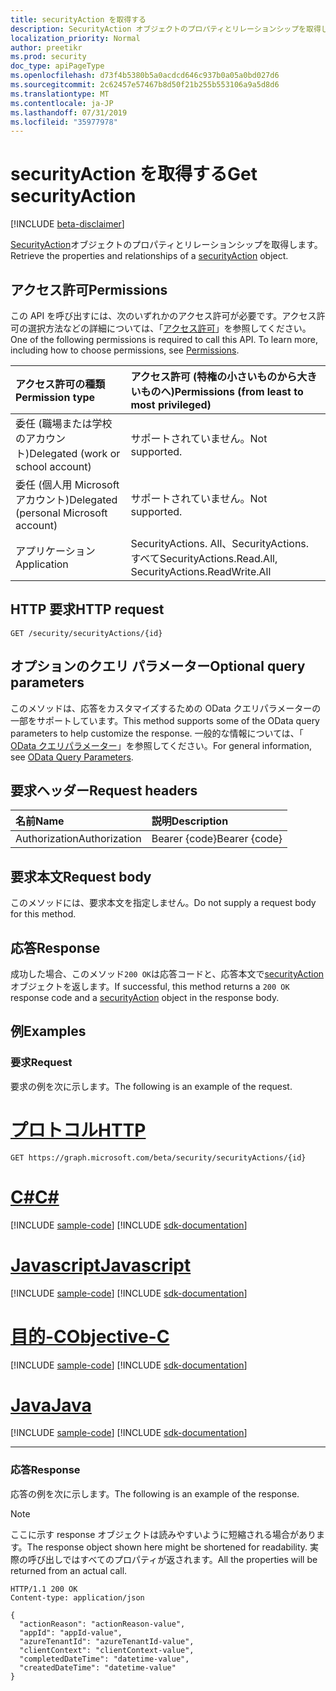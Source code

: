 ```yaml
---
title: securityAction を取得する
description: SecurityAction オブジェクトのプロパティとリレーションシップを取得します。
localization_priority: Normal
author: preetikr
ms.prod: security
doc_type: apiPageType
ms.openlocfilehash: d73f4b5380b5a0acdcd646c937b0a05a0bd027d6
ms.sourcegitcommit: 2c62457e57467b8d50f21b255b553106a9a5d8d6
ms.translationtype: MT
ms.contentlocale: ja-JP
ms.lasthandoff: 07/31/2019
ms.locfileid: "35977978"
---
```

# <a name="get-securityaction"></a><span data-ttu-id="a766f-103">securityAction を取得する</span><span class="sxs-lookup"><span data-stu-id="a766f-103">Get securityAction</span></span>

[!INCLUDE [beta-disclaimer](../../includes/beta-disclaimer.md)]

<span data-ttu-id="a766f-104">[SecurityAction](../resources/securityaction.md)オブジェクトのプロパティとリレーションシップを取得します。</span><span class="sxs-lookup"><span data-stu-id="a766f-104">Retrieve the properties and relationships of a [securityAction](../resources/securityaction.md) object.</span></span>

## <a name="permissions"></a><span data-ttu-id="a766f-105">アクセス許可</span><span class="sxs-lookup"><span data-stu-id="a766f-105">Permissions</span></span>

<span data-ttu-id="a766f-p101">この API を呼び出すには、次のいずれかのアクセス許可が必要です。アクセス許可の選択方法などの詳細については、「[アクセス許可](/graph/permissions-reference)」を参照してください。</span><span class="sxs-lookup"><span data-stu-id="a766f-p101">One of the following permissions is required to call this API. To learn more, including how to choose permissions, see [Permissions](/graph/permissions-reference).</span></span>

| <span data-ttu-id="a766f-108">アクセス許可の種類</span><span class="sxs-lookup"><span data-stu-id="a766f-108">Permission type</span></span>                        | <span data-ttu-id="a766f-109">アクセス許可 (特権の小さいものから大きいものへ)</span><span class="sxs-lookup"><span data-stu-id="a766f-109">Permissions (from least to most privileged)</span></span> |
|:---------------------------------------|:--------------------------------------------|
| <span data-ttu-id="a766f-110">委任 (職場または学校のアカウント)</span><span class="sxs-lookup"><span data-stu-id="a766f-110">Delegated (work or school account)</span></span>     | <span data-ttu-id="a766f-111">サポートされていません。</span><span class="sxs-lookup"><span data-stu-id="a766f-111">Not supported.</span></span> |
| <span data-ttu-id="a766f-112">委任 (個人用 Microsoft アカウント)</span><span class="sxs-lookup"><span data-stu-id="a766f-112">Delegated (personal Microsoft account)</span></span> | <span data-ttu-id="a766f-113">サポートされていません。</span><span class="sxs-lookup"><span data-stu-id="a766f-113">Not supported.</span></span> |
| <span data-ttu-id="a766f-114">アプリケーション</span><span class="sxs-lookup"><span data-stu-id="a766f-114">Application</span></span>                            | <span data-ttu-id="a766f-115">SecurityActions. All、SecurityActions. すべて</span><span class="sxs-lookup"><span data-stu-id="a766f-115">SecurityActions.Read.All, SecurityActions.ReadWrite.All</span></span> |

## <a name="http-request"></a><span data-ttu-id="a766f-116">HTTP 要求</span><span class="sxs-lookup"><span data-stu-id="a766f-116">HTTP request</span></span>

<!-- { "blockType": "ignored" } -->

```http
GET /security/securityActions/{id}
```

## <a name="optional-query-parameters"></a><span data-ttu-id="a766f-117">オプションのクエリ パラメーター</span><span class="sxs-lookup"><span data-stu-id="a766f-117">Optional query parameters</span></span>

<span data-ttu-id="a766f-118">このメソッドは、応答をカスタマイズするための OData クエリパラメーターの一部をサポートしています。</span><span class="sxs-lookup"><span data-stu-id="a766f-118">This method supports some of the OData query parameters to help customize the response.</span></span> <span data-ttu-id="a766f-119">一般的な情報については、「 [OData クエリパラメーター](/graph/query-parameters)」を参照してください。</span><span class="sxs-lookup"><span data-stu-id="a766f-119">For general information, see [OData Query Parameters](/graph/query-parameters).</span></span>

## <a name="request-headers"></a><span data-ttu-id="a766f-120">要求ヘッダー</span><span class="sxs-lookup"><span data-stu-id="a766f-120">Request headers</span></span>

| <span data-ttu-id="a766f-121">名前</span><span class="sxs-lookup"><span data-stu-id="a766f-121">Name</span></span>      |<span data-ttu-id="a766f-122">説明</span><span class="sxs-lookup"><span data-stu-id="a766f-122">Description</span></span>|
|:----------|:----------|
| <span data-ttu-id="a766f-123">Authorization</span><span class="sxs-lookup"><span data-stu-id="a766f-123">Authorization</span></span> | <span data-ttu-id="a766f-124">Bearer {code}</span><span class="sxs-lookup"><span data-stu-id="a766f-124">Bearer {code}</span></span> |

## <a name="request-body"></a><span data-ttu-id="a766f-125">要求本文</span><span class="sxs-lookup"><span data-stu-id="a766f-125">Request body</span></span>

<span data-ttu-id="a766f-126">このメソッドには、要求本文を指定しません。</span><span class="sxs-lookup"><span data-stu-id="a766f-126">Do not supply a request body for this method.</span></span>

## <a name="response"></a><span data-ttu-id="a766f-127">応答</span><span class="sxs-lookup"><span data-stu-id="a766f-127">Response</span></span>

<span data-ttu-id="a766f-128">成功した場合、このメソッド`200 OK`は応答コードと、応答本文で[securityAction](../resources/securityaction.md)オブジェクトを返します。</span><span class="sxs-lookup"><span data-stu-id="a766f-128">If successful, this method returns a `200 OK` response code and a [securityAction](../resources/securityaction.md) object in the response body.</span></span>

## <a name="examples"></a><span data-ttu-id="a766f-129">例</span><span class="sxs-lookup"><span data-stu-id="a766f-129">Examples</span></span>

### <a name="request"></a><span data-ttu-id="a766f-130">要求</span><span class="sxs-lookup"><span data-stu-id="a766f-130">Request</span></span>

<span data-ttu-id="a766f-131">要求の例を次に示します。</span><span class="sxs-lookup"><span data-stu-id="a766f-131">The following is an example of the request.</span></span>

# <a name="httptabhttp"></a>[<span data-ttu-id="a766f-132">プロトコル</span><span class="sxs-lookup"><span data-stu-id="a766f-132">HTTP</span></span>](#tab/http)
<!-- {
  "blockType": "request",
  "name": "get_securityaction"
}-->

```http
GET https://graph.microsoft.com/beta/security/securityActions/{id}
```
# <a name="ctabcsharp"></a>[<span data-ttu-id="a766f-133">C#</span><span class="sxs-lookup"><span data-stu-id="a766f-133">C#</span></span>](#tab/csharp)
[!INCLUDE [sample-code](../includes/snippets/csharp/get-securityaction-csharp-snippets.md)]
[!INCLUDE [sdk-documentation](../includes/snippets/snippets-sdk-documentation-link.md)]

# <a name="javascripttabjavascript"></a>[<span data-ttu-id="a766f-134">Javascript</span><span class="sxs-lookup"><span data-stu-id="a766f-134">Javascript</span></span>](#tab/javascript)
[!INCLUDE [sample-code](../includes/snippets/javascript/get-securityaction-javascript-snippets.md)]
[!INCLUDE [sdk-documentation](../includes/snippets/snippets-sdk-documentation-link.md)]

# <a name="objective-ctabobjc"></a>[<span data-ttu-id="a766f-135">目的-C</span><span class="sxs-lookup"><span data-stu-id="a766f-135">Objective-C</span></span>](#tab/objc)
[!INCLUDE [sample-code](../includes/snippets/objc/get-securityaction-objc-snippets.md)]
[!INCLUDE [sdk-documentation](../includes/snippets/snippets-sdk-documentation-link.md)]

# <a name="javatabjava"></a>[<span data-ttu-id="a766f-136">Java</span><span class="sxs-lookup"><span data-stu-id="a766f-136">Java</span></span>](#tab/java)
[!INCLUDE [sample-code](../includes/snippets/java/get-securityaction-java-snippets.md)]
[!INCLUDE [sdk-documentation](../includes/snippets/snippets-sdk-documentation-link.md)]

---


### <a name="response"></a><span data-ttu-id="a766f-137">応答</span><span class="sxs-lookup"><span data-stu-id="a766f-137">Response</span></span>

<span data-ttu-id="a766f-138">応答の例を次に示します。</span><span class="sxs-lookup"><span data-stu-id="a766f-138">The following is an example of the response.</span></span>

> [!NOTE]
> <span data-ttu-id="a766f-139">ここに示す response オブジェクトは読みやすいように短縮される場合があります。</span><span class="sxs-lookup"><span data-stu-id="a766f-139">The response object shown here might be shortened for readability.</span></span> <span data-ttu-id="a766f-140">実際の呼び出しではすべてのプロパティが返されます。</span><span class="sxs-lookup"><span data-stu-id="a766f-140">All the properties will be returned from an actual call.</span></span>

<!-- {
  "blockType": "response",
  "truncated": true,
  "@odata.type": "microsoft.graph.securityAction"
} -->

```http
HTTP/1.1 200 OK
Content-type: application/json

{
  "actionReason": "actionReason-value",
  "appId": "appId-value",
  "azureTenantId": "azureTenantId-value",
  "clientContext": "clientContext-value",
  "completedDateTime": "datetime-value",
  "createdDateTime": "datetime-value"
}
```

<!-- uuid: 16cd6b66-4b1a-43a1-adaf-3a886856ed98
2019-02-04 14:57:30 UTC -->
<!-- {
  "type": "#page.annotation",
  "description": "Get securityAction",
  "keywords": "",
  "section": "documentation",
  "tocPath": "",
  "suppressions": [
  ]
}-->
